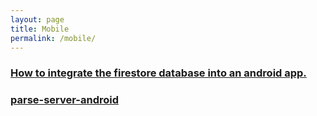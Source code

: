 ```yaml
---
layout: page
title: Mobile
permalink: /mobile/
---
```


### [How to integrate the firestore database into an android app.](https://master.d1nilvoguaa0zt.amplifyapp.com/blog/android-firestore-tutorial)

### [parse-server-android](https://master.d1nilvoguaa0zt.amplifyapp.com/blog/parse-server-android)